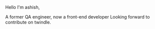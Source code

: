 Hello I'm ashish,

A former QA engineer, now a front-end developer
Looking forward to contribute on twindle.
